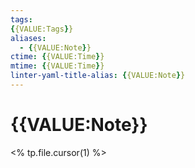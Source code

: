 ```yaml
---
tags:
{{VALUE:Tags}}
aliases:
  - {{VALUE:Note}}
ctime: {{VALUE:Time}}
mtime: {{VALUE:Time}}
linter-yaml-title-alias: {{VALUE:Note}}
---
```


# {{VALUE:Note}}

<% tp.file.cursor(1) %>